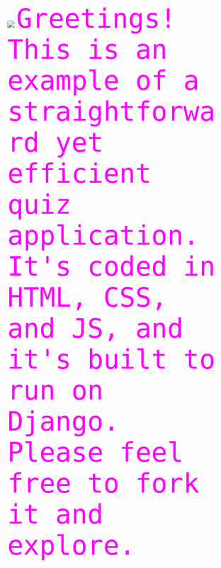 <img src="https://capsule-render.vercel.app/api?type=venom&color=3123ee&height=300&section=header&text=Quiz%20Application&fontSize=90&fontColor=c40094&descAlignY=70"/>
<code style="color : Magenta ; font-size: 60px; justify-content: center;">Greetings! This is an example of a straightforward yet efficient quiz application. It's coded in HTML, CSS, and JS, and it's built to run on Django. Please feel free to fork it and explore.</code>
